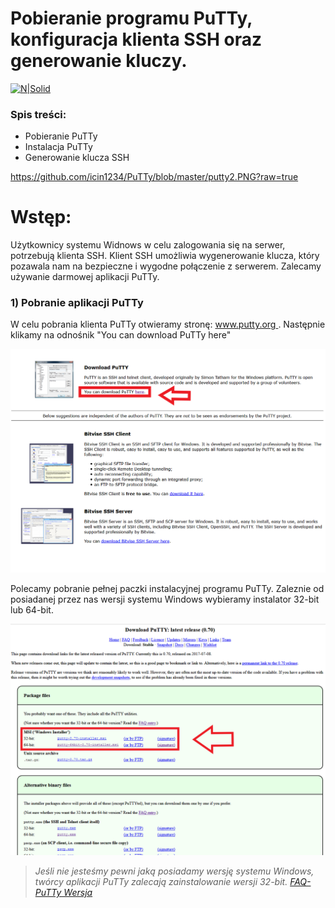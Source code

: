 # Pobieranie programu PuTTy, konfiguracja klienta SSH oraz generowanie kluczy.

[![N|Solid](https://cldup.com/dTxpPi9lDf.thumb.png)](https://nodesource.com/products/nsolid)

### Spis treści:

  - Pobieranie PuTTy
  - Instalacja PuTTy
  - Generowanie klucza SSH
  
  https://github.com/icin1234/PuTTy/blob/master/putty2.PNG?raw=true

# Wstęp:
Użytkownicy systemu Widnows w celu zalogowania się na serwer, potrzebują klienta SSH. Klient SSH umożliwia wygenerowanie klucza, który pozawala nam na bezpieczne i wygodne połączenie z serwerem. Zalecamy używanie darmowej aplikacji PuTTy.

### 1) Pobranie aplikacji PuTTy

W celu pobrania klienta PuTTy otwieramy stronę: [www.putty.org ](http://www.putty.org/). Następnie klikamy na odnośnik "You can download PuTTy here"
 
 ![alt](https://github.com/icin1234/PuTTy/blob/master/putty.PNG?raw=true)

Polecamy pobranie pełnej paczki instalacyjnej programu PuTTy. Zaleznie od posiadanej przez nas wersji systemu Windows wybieramy instalator 32-bit lub 64-bit.

![alt](https://github.com/icin1234/PuTTy/blob/master/putty2.PNG?raw=true)

> *Jeśli nie jesteśmy pewni jaką posiadamy wersję systemu Windows, twórcy aplikacji PuTTy zalecają zainstalowanie wersji 32-bit.
> [FAQ-PuTTy Wersja](https://www.chiark.greenend.org.uk/~sgtatham/putty/faq.html#faq-32bit-64bit)*

